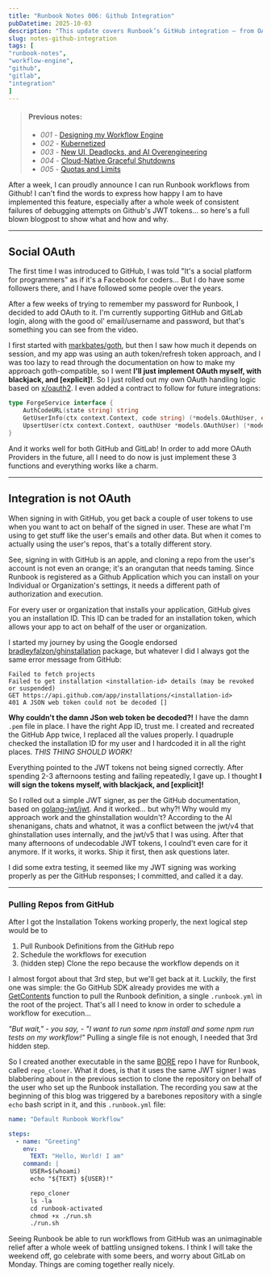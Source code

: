 ```yaml
---
title: "Runbook Notes 006: Github Integration"
pubDatetime: 2025-10-03
description: "This update covers Runbook’s GitHub integration — from OAuth logins to pulling repos and running workflows. After a week of battling JWT tokens, it finally works!"
slug: notes-github-integration
tags: [
"runbook-notes",
"workflow-engine",
"github",
"gitlab",
"integration"
]
---
```


> #### Previous notes:
> - _001_ - [Designing my Workflow Engine](/posts/notes-designing-workflow-engine)
> - _002_ - [Kubernetized](/posts/notes-kubernetized)
> - _003_ - [New UI, Deadlocks, and AI Overengineering](/posts/notes-ui-deadlocks-overengineering)
> - _004_ - [Cloud-Native Graceful Shutdowns](/posts/notes-cloud-native-graceful-shutdowns)
> - _005_ - [Quotas and Limits](/posts/notes-quotas-and-limits)

After a week, I can proudly announce I can run Runbook workflows from Github!
I can't find the words to express how happy I am to have implemented this feature, especially
after a whole week of consistent failures of debugging attempts on Github's JWT tokens...
so here's a full blown blogpost to show what and how and why.

***

## Social OAuth

The first time I was introduced to GitHub, I was told "It's a social platform for programmers" as if it's a Facebook for coders... But I do have some followers there, and I have followed some people over the years.

After a few weeks of trying to remember my password for Runbook, I decided to add OAuth to it. I'm currently supporting
GitHub and GitLab login, along with the good ol' email/username and password, but that's something you can see from the video.

I first started with [markbates/goth](https://github.com/markbates/goth/), but then I saw how much it depends on session, and my app was using an auth token/refresh token approach, and I was too lazy to read through the documentation on how to make my approach goth-compatible, so I went **I'll just implement OAuth myself, with blackjack, and [explicit]!**. So I just rolled out my own OAuth handling logic based on [x/oauth2](https://cs.opensource.google/go/x/oauth2). I even added a contract to follow for future integrations:

```go
type ForgeService interface {
	AuthCodeURL(state string) string
	GetUserInfo(ctx context.Context, code string) (*models.OAuthUser, error)
	UpsertUser(ctx context.Context, oauthUser *models.OAuthUser) (*models.User, error)
}
```

And it works well for both GitHub and GitLab! In order to add more OAuth Providers in the future, all I need to do now is just implement these 3 functions and everything works like a charm.

***

## Integration is not OAuth

When signing in with GitHub, you get back a couple of user tokens to use when you want to act on behalf of the signed in user. These are what I'm using to get stuff like the user's emails and other data. But when it comes to actually using the user's repos, that's a totally different story.

See, signing in with GitHub is an apple, and cloning a repo from the user's account is not even an orange; it's an orangutan that needs taming. Since Runbook is registered as a Github Application which you can install on your Individual or Organization's settings, it needs a different path of authorization and execution.

For every user or organization that installs your application, GitHub gives you an installation ID. This ID can be traded for an installation token, which allows your app to act on behalf of the user or organization.

I started my journey by using the Google endorsed [bradleyfalzon/ghinstallation](https://github.com/bradleyfalzon/ghinstallation) package, but whatever I did I always got the same error message from GitHub:

```
Failed to fetch projects
Failed to get installation <installation-id> details (may be revoked or suspended)
GET https://api.github.com/app/installations/<installation-id>
401 A JSON web token could not be decoded []
```

**Why couldn't the damn JSon web token be decoded?!** I have the damn `.pem` file in place. I have the right App ID, trust me. I created and recreated the GitHub App twice, I replaced all the values properly. I quadruple checked the installation ID for my user and I hardcoded it in all the right places. _THIS THING SHOULD WORK!_

Everything pointed to the JWT tokens not being signed correctly. After spending 2-3 afternoons testing and failing repeatedly, I gave up. I thought **I will sign the tokens myself, with blackjack, and [explicit]!**

So I rolled out a simple JWT signer, as per the GitHub documentation, based on [golang-jwt/jwt](https://github.com/golang-jwt/jwt/). And it worked... but why?! Why would my approach work and the ghinstallation wouldn't? According to the AI shenanigans, chats and whatnot, it was a conflict between the jwt/v4 that ghinstallation uses internally, and the jwt/v5 that I was using. After that many afternoons of undecodable JWT tokens, I coulnd't even care for it anymore. If it works, it works. Ship it first, then ask questions later.

I did some extra testing, it seemed like my JWT signing was working properly as per the GitHub responses; I committed, and called it a day.

***

### Pulling Repos from GitHub

After I got the Installation Tokens working properly, the next logical step would be to

1. Pull Runbook Definitions from the GitHub repo
2. Schedule the workflows for execution
3. (hidden step) Clone the repo because the workflow depends on it

I almost forgot about that 3rd step, but we'll get back at it. Luckily, the first one was simple: the Go GitHub SDK already provides me with a [GetContents](https://pkg.go.dev/github.com/google/go-github/v75/github#RepositoriesService.GetContents) function to pull the Runbook definition, a single `.runbook.yml` in the root of the project. That's all I need to know in order to schedule a workflow for execution...

_"But wait," - you say, - "I want to run some npm install and some npm run tests on my workflow!"_ Pulling a single file is not enough, I needed that 3rd hidden step.

So I created another executable in the same [BORE](https://aziflaj.github.io/posts/notes-kubernetized/#bore-build-once-run-everywhere) repo I have for Runbook, called `repo_cloner`. What it does, is that it uses the same JWT signer I was blabbering about in the previous section to clone the repository on behalf of the user who set up the Runbook installation. The recording you saw at the beginning of this blog was triggered by a barebones repository with a single `echo` bash script in it, and this `.runbook.yml` file:

```yml
name: "Default Runbook Workflow"

steps:
  - name: "Greeting"
    env:
      TEXT: "Hello, World! I am"
    command: |
      USER=$(whoami)
      echo "${TEXT} ${USER}!"

      repo_cloner
      ls -la
      cd runbook-activated
      chmod +x ./run.sh
      ./run.sh
```

Seeing Runbook be able to run workflows from GitHub was an unimaginable relief after a whole week of battling unsigned tokens. I think I will take the weekend off, go celebrate with some beers, and worry about GitLab on Monday. Things are coming together really nicely.
